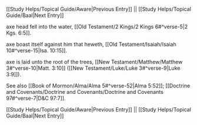 [[Study Helps/Topical Guide/Aware|Previous Entry]]  ||  [[Study Helps/Topical Guide/Baal|Next Entry]]

 axe head fell into the water, [[Old Testament/2 Kings/2 Kings 6#^verse-5|2 Kgs. 6:5]].

 axe boast itself against him that heweth, [[Old Testament/Isaiah/Isaiah 10#^verse-15|Isa. 10:15]].

 axe is laid unto the root of the trees, [[New Testament/Matthew/Matthew 3#^verse-10|Matt. 3:10]] ([[New Testament/Luke/Luke 3#^verse-9|Luke 3:9]]).

 See also [[Book of Mormon/Alma/Alma 5#^verse-52|Alma 5:52]]; [[Doctrine and Covenants/Doctrine and Covenants/Doctrine and Covenants 97#^verse-7|D&C 97:7]].

[[Study Helps/Topical Guide/Aware|Previous Entry]]  ||  [[Study Helps/Topical Guide/Baal|Next Entry]]